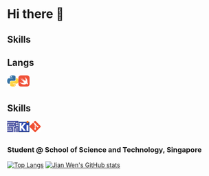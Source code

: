 # Hi there 👋

## Skills

## Langs

<a href="https://www.python.org" target="_blank"> <img align="left" alt="Python" width="26px" src="https://github.com/jianwen-android/jianwen-android/blob/main/src/logos/langs/python.png"/> </a>
<a href="https://swift.org" target="_blank"> <img align="left" alt="Swift" width="26px" src="https://github.com/jianwen-android/jianwen-android/blob/main/src/logos/langs/swift.png"/> <a>
<br />
<br />

## Skills

<a href="https://www.multisim.com/" target="_blank"> <img align="left" alt="Multisim" width="26px" src="https://github.com/jianwen-android/jianwen-android/blob/main/src/logos/pro/multisim.png"/> </a>
<a href="https://www.kicad.org/" target="_blank"> <img align="left" alt="KiCad" width="26px" src="https://github.com/jianwen-android/jianwen-android/blob/main/src/logos/pro/kicad.png"/> <a>
<a href="https://git-scm.com/" target="_blank"> <img align="left" alt="Git" width="26px" src="https://github.com/jianwen-android/jianwen-android/blob/main/src/logos/pro/git.png"/> </a>
<br />
<br />

### Student @ School of Science and Technology, Singapore
  
[![Top Langs](https://github-readme-stats.vercel.app/api/top-langs/?username=jianwen-android&count_private=true&show_icons=true&theme=radical)](https://github.com/anuraghazra/github-readme-stats)
[![Jian Wen's GitHub stats](https://github-readme-stats.vercel.app/api?username=jianwen-android&count_private=true&show_icons=true&theme=radical)](https://github.com/anuraghazra/github-readme-stats)

<!--
**jianwen-android/jianwen-android** is a ✨ _special_ ✨ repository because its `README.md` (this file) appears on your GitHub profile.

Here are some ideas to get you started:

- 🔭 I’m currently working on ...
- 🌱 I’m currently learning ...
- 👯 I’m looking to collaborate on ...
- 🤔 I’m looking for help with ...
- 💬 Ask me about ...
- 📫 How to reach me: ...
- 😄 Pronouns: ...
- ⚡ Fun fact: ...
-->
